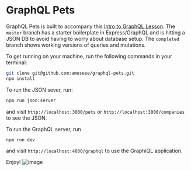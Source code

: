 # GraphQL Pets 

GraphQL Pets is built to accompany this [Intro to GraphQL Lesson](http://backend.turing.io/module4/lessons/intro-to-graphql). The `master` branch has a starter boilerplate in Express/GraphQL and is hitting a JSON DB to avoid having to worry about database setup. The `completed` branch shows working versions of queries and mutations. 

To get running on your machine, run the following commands in your terminal:

```bash
git clone git@github.com:ameseee/graphql-pets.git
npm install 
```

To run the JSON sever, run:
```bash
npm run json:server
```
and visit `http://localhost:3000/pets` or `http://localhost:3000/companies` to see the JSON.



To run the GraphQL server, run 
```bash
npm run dev
```
and visit `http://localhost:4000/graphql` to use the GraphiQL application.


Enjoy!
![image](https://user-images.githubusercontent.com/25447342/45267495-b7cb9a00-b42a-11e8-892a-c6219719eeb1.png)
